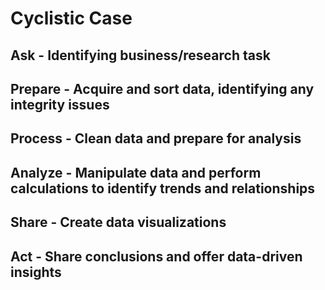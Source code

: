 # Cyclistic Case 

## Ask - Identifying business/research task
## Prepare - Acquire and sort data, identifying any integrity issues
## Process - Clean data and prepare for analysis
## Analyze - Manipulate data and perform calculations to identify trends and relationships
## Share - Create data visualizations
## Act - Share conclusions and offer data-driven insights
